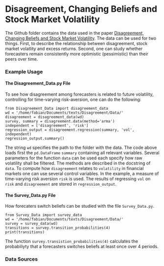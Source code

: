 # Disagreement, Changing Beliefs and Stock Market Volatility

The Github folder contains the data used in the paper [Disagreement, Changing
Beliefs and Stock Market
Volatility](https://www.dropbox.com/s/bl4slvzkloi911s/jmp.pdf?dl=0&m=). The
data can be used for two things.  First, to describe the relationship between
disagreement, stock market volatlity and excess returns. Second, one can study
whether forecasters remain consistently more optimistic (pessimistic) than
their peers over time.

### Example Usage

#### The Disagreement_Data.py File
To see how disagreement among forecasters is related to future volatility,
controlling for time-varying risk-aversion, one can do the following:

```
from Disagreement_Data import disagreement_data
wd = '/home/fabian/Documents/texts/Disagreement/Data/'
disagreement = disagreement_data(wd)
survey, summary = disagreement.data(method='arma')
independent = ['disagreement', 'risk']
regression_output = disagreement.regression(summary, 'vol', independent)
regression_output.summary()
```
The string ``wd`` specifies the path to the folder with the data. The code
above loads first the ``pd.DataFrame`` ``summary`` containing all relevant
variables. Several parameters for the function ``data`` can be used each
specify how raw volatility shall be filtered. The methods are described in the
docstring of ``data``. To compute how ``disagreement`` relates to
``volatility`` in financial markets one can use several control variables. In
the example, a measure of time-varying risk aversion ``risk`` is used. The
results of regressing ``vol`` on ``risk`` and ``disagreement`` are stored in
``regression_output``.

#### The Survey_Data.py File
How forecaters switch beliefs can be studied with the file ``Survey_Data.py``.

```
from Survey_Data import survey_data
wd = '/home/fabian/Documents/texts/Disagreement/Data/'
survey = survey_data(wd)
transitions = survey.transition_probabilities(4)
print(transitions)
```
The function ``survey.transistion_probabilities(4)`` calculates the
probabiliyty that a forecasters switches beliefs at least once over 4 periods.

### Data Sources
